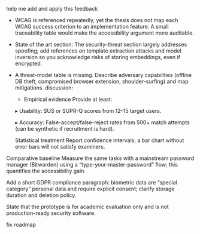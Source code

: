 help me add and apply this feedback

- WCAG is referenced repeatedly, yet the thesis does not map each WCAG success criterion to an implementation feature. A small traceability table would make the accessibility argument more auditable.
- State of the art section: The security-threat section largely addresses spoofing; add references on template extraction attacks and model inversion so you acknowledge risks of storing embeddings, even if encrypted.
- A threat-model table is missing. Describe adversary capabilities (offline DB theft, compromised browser extension, shoulder-surfing) and map mitigations.
discussion:
    - Empirical evidence
    Provide at least:

    ▸ Usability: SUS or SUPR-Q scores from 12–15 target users.

    ▸ Accuracy: False-accept/false-reject rates from 500+ match attempts (can be synthetic if recruitment is hard).

    Statistical treatment
    Report confidence intervals; a bar chart without error bars will not satisfy examiners.

Comparative baseline
Measure the same tasks with a mainstream password manager (Bitwarden) using a “type-your-master-password” flow; this quantifies the accessibility gain.

Add a short GDPR compliance paragraph: biometric data are “special category” personal data and require explicit consent; clarify storage duration and deletion policy.

State that the prototype is for academic evaluation only and is not production-ready security software.

fix roadmap